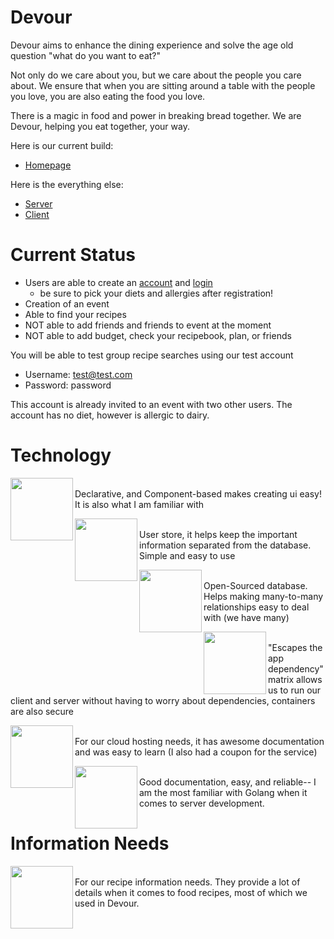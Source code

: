 Devour
========

Devour aims to enhance the dining experience and solve the age old question "what do you want to eat?"

Not only do we care about you, but we care about the people you care about.
We ensure that when you are sitting around a table with the people you love, you are also eating the food you love. 

There is a magic in food and power in breaking bread together. 
We are Devour, helping you eat together, your way.

Here is our current build:
- [Homepage](https://dvr.leedann.me)

Here is the everything else:
- [Server](https://github.com/leedann/devour/tree/master/devoursvr)
- [Client](https://github.com/leedann/devour/tree/master/dvrclient)


Current Status
=======

- Users are able to create an [account](https://dvr.leedann.me/register) and [login](https://dvr.leedann.me/)
  - be sure to pick your diets and allergies after registration!
- Creation of an event
- Able to find your recipes
- NOT able to add friends and friends to event at the moment
- NOT able to add budget, check your recipebook, plan, or friends

You will be able to test group recipe searches using our test account
- Username: test@test.com
- Password: password

This account is already invited to an event with two other users.
The account has no diet, however is allergic to dairy.

Technology
=======

<img src="http://react-etc.net/files/2016-07/logo-578x270.png" align="left" width="100"/> <br />
Declarative, and Component-based makes creating ui easy! It is also what I am familiar with

<img src="http://octivi.com/wp-content/uploads/2014/05/redis.png" align="left" width="100"/><br />
User store, it helps keep the important information separated from the database. Simple and easy to use

<img src="https://softwareengineeringdaily.com/wp-content/uploads/2016/10/PostgreSQL.png" align="left" width="100"/><br />
Open-Sourced database. Helps making many-to-many relationships easy to deal with (we have many)

<img src="https://msopentech.com/wp-content/uploads/dockericon.png" align="left"  width="100"/><br />
"Escapes the app dependency" matrix allows us to run our client and server without having to worry about dependencies, containers are also secure

<img src="https://dwa5x7aod66zk.cloudfront.net/assets/pack/logo-digitalocean-3d328c1d6619d314d47aab1259c1235b1339c343e12df62a688076bf6ceac866.jpg" align="left" width="100"/> <br />
For our cloud hosting needs, it has awesome documentation and was easy to learn (I also had a coupon for the service)

<img src="https://www.spaceotechnologies.com/wp-content/uploads/2016/01/go_lang1.png" align="left" width="100"/><br />
Good documentation, easy, and reliable-- I am the most familiar with Golang when it comes to server development.

Information Needs
=======

<img src="https://upload.wikimedia.org/wikipedia/commons/thumb/1/18/Yummly_logo.png/1200px-Yummly_logo.png" align="left" width="100"/><br /> 
For our recipe information needs. They provide a lot of details when it comes to food recipes, most of which we used in Devour.


